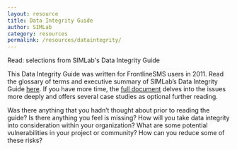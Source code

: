 ```yaml
---
layout: resource
title: Data Integrity Guide
author: SIMLab
category: resources
permalink: /resources/dataintegrity/
---
```

Read: selections from SIMLab's Data Integrity Guide

This Data Integrity Guide was written for FrontlineSMS users in 2011. Read the glossary of terms and executive summary of SIMLab’s Data Integrity Guide [here](http://simlab.org/resources/coursem4cso/files/Data%20Integrity%20Short.pdf). If you have more time, the [full document](http://simlab.org/resources/coursem4cso/files/FrontlineSMS%20Data%20Integrity%20Guide.pdf) delves into the issues more deeply and offers several case studies as optional further reading.

 Was there anything that you hadn’t thought about prior to reading the guide? Is there anything you feel is missing? How will you take data integrity into consideration within your organization? What are some potential vulnerabilities in your project or community? How can you reduce some of these risks?

